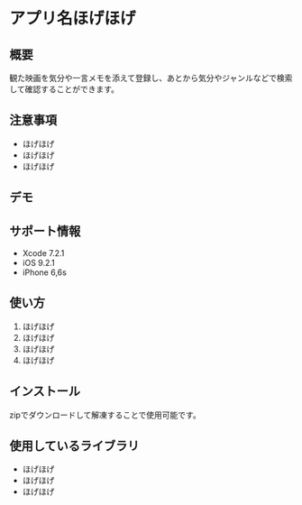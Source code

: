 <img src="" align="right" />

アプリ名ほげほげ
====

## 概要
観た映画を気分や一言メモを添えて登録し、あとから気分やジャンルなどで検索して確認することができます。  

## 注意事項
* ほげほげ
* ほげほげ
* ほげほげ

## デモ

## サポート情報
* Xcode 7.2.1
* iOS 9.2.1
* iPhone 6,6s

## 使い方
1. ほげほげ
2. ほげほげ
3. ほげほげ
4. ほげほげ

## インストール
zipでダウンロードして解凍することで使用可能です。

## 使用しているライブラリ
* ほげほげ
* ほげほげ
* ほげほげ
